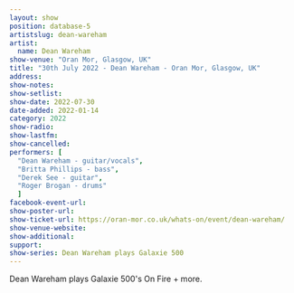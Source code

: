 ```yaml
---
layout: show
position: database-5
artistslug: dean-wareham
artist:
  name: Dean Wareham
show-venue: "Oran Mor, Glasgow, UK"
title: "30th July 2022 - Dean Wareham - Oran Mor, Glasgow, UK"
address: 
show-notes: 
show-setlist:
show-date: 2022-07-30
date-added: 2022-01-14
category: 2022
show-radio:
show-lastfm:
show-cancelled:
performers: [
  "Dean Wareham - guitar/vocals",
  "Britta Phillips - bass",
  "Derek See - guitar",
  "Roger Brogan - drums"
  ]
facebook-event-url:
show-poster-url: 
show-ticket-url: https://oran-mor.co.uk/whats-on/event/dean-wareham/
show-venue-website:
show-additional:
support:
show-series: Dean Wareham plays Galaxie 500
---
```

Dean Wareham plays Galaxie 500's On Fire + more. 
